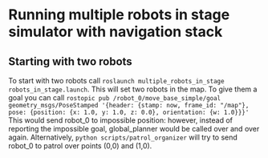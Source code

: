 # Running multiple robots in stage simulator with navigation stack
## Starting with two robots 
To start with two robots call `roslaunch multiple_robots_in_stage robots_in_stage.launch`. This will set two
robots in the map.
To give them a goal you can call `rostopic pub /robot_0/move_base_simple/goal geometry_msgs/PoseStamped '{header: {stamp: now, frame_id: "/map"}, pose: {position: {x: 1.0, y: 1.0, z: 0.0}, orientation: {w: 1.0}}}'` 
This would send robot_0 to impossible position: however, instead of reporting the impossible goal, global_planner would be called over and over again.
Alternatively, `python scripts/patrol_organizer` will try to send robot_0 to patrol over points (0,0) and (1,0).
